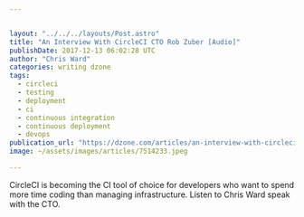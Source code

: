 ```yaml
---


layout: "../../../layouts/Post.astro"
title: "An Interview With CircleCI CTO Rob Zuber [Audio]"
publishDate: 2017-12-13 06:02:28 UTC
author: "Chris Ward"
categories: writing dzone
tags:
  - circleci
  - testing
  - deployment
  - ci
  - continuous integration
  - continuous deployment
  - devops
publication_url: "https://dzone.com/articles/an-interview-with-circleci-cto-rob-zuber"
image: ~/assets/images/articles/7514233.jpeg

---
```

CircleCI is becoming the CI tool of choice for developers who want to spend more time coding than managing infrastructure. Listen to Chris Ward speak with the CTO.

